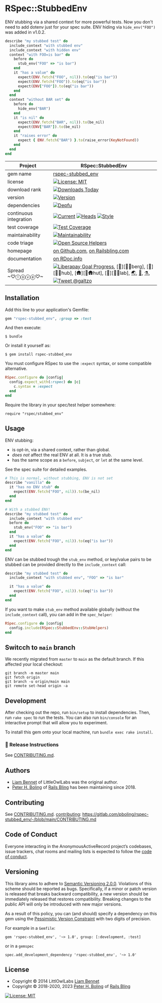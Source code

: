 # RSpec::StubbedEnv

ENV stubbing via a shared context for more powerful tests.  Now you don't need to add dotenv just for your spec suite.
ENV hiding via `hide_env("FOO")` was added in v1.0.2.

```ruby
describe "my stubbed test" do
  include_context "with stubbed env"
  include_context "with hidden env"
  context "with FOO=is bar" do
    before do
      stub_env("FOO" => "is bar")
    end
    it "has a value" do
      expect(ENV.fetch("FOO", nil)).to(eq("is bar"))
      expect(ENV.fetch("FOO")).to(eq("is bar"))
      expect(ENV["FOO"]).to(eq("is bar"))
    end
  end
  context "without BAR set" do
    before do
      hide_env("BAR")
    end
    it "is nil" do
      expect(ENV.fetch("BAR", nil)).to(be_nil)
      expect(ENV["BAR"]).to(be_nil)
    end
    it "raises error" do
      expect { ENV.fetch("BAR") }.to(raise_error(KeyNotFound))
    end
  end
end
```

| Project                | RSpec::StubbedEnv                                                                                                                                                                                  |
|------------------------|----------------------------------------------------------------------------------------------------------------------------------------------------------------------------------------------------|
| gem name               | [rspec-stubbed_env](https://rubygems.org/gems/rspec-stubbed_env)                                                                                                                                   |
| license                | [![License: MIT](https://img.shields.io/badge/License-MIT-green.svg)](https://opensource.org/licenses/MIT)                                                                                         |
| download rank          | [![Downloads Today](https://img.shields.io/gem/rd/rspec-stubbed_env.svg)](https://github.com/pboling/rspec-stubbed_env)                                                                            |
| version                | [![Version](https://img.shields.io/gem/v/rspec-stubbed_env.svg)](https://rubygems.org/gems/rspec-stubbed_env)                                                                                      |
| dependencies           | [![Depfu][depfu-img]][depfu]                                                                                                                                                                       |
| continuous integration | [![Current][🚎cwfi]][🚎cwf] [![Heads][🖐hwfi]][🖐hwf] [![Style][🧮swfi]][🧮swf]                                                                                                                    |
| test coverage          | [![Test Coverage][cc-covi]][cc-cov]                                                                                                                                                                |
| maintainability        | [![Maintainability](https://api.codeclimate.com/v1/badges/07a1d53634c61154efae/maintainability)](https://codeclimate.com/github/pboling/rspec-stubbed_env/maintainability)                         |
| code triage            | [![Open Source Helpers](https://www.codetriage.com/pboling/rspec-stubbed_env/badges/users.svg)](https://www.codetriage.com/pboling/rspec-stubbed_env)                                              |
| homepage               | [on Github.com][homepage], [on Railsbling.com][blogpage]                                                                                                                                           |
| documentation          | [on RDoc.info][documentation]                                                                                                                                                                      |
| Spread ~♡ⓛⓞⓥⓔ♡~        | [![Liberapay Goal Progress][⛳liberapay-img]][⛳liberapay], [🧊][💖🧊berg], [🐙][💖🐙hub],  [🛖][💖🛖hut], [🧪][💖🧪lab], [🌏][aboutme], [👼][angellist], [⚗️][devto], [![Tweet @galtzo][followme]][twitter] |

[🚎cwf]: https://github.com/pboling/rspec-stubbed_env/actions/workflows/current.yml
[🚎cwfi]: https://github.com/pboling/rspec-stubbed_env/actions/workflows/current.yml/badge.svg
[🖐hwf]: https://github.com/pboling/rspec-stubbed_env/actions/workflows/heads.yml
[🖐hwfi]: https://github.com/pboling/rspec-stubbed_env/actions/workflows/heads.yml/badge.svg
[🧮swf]: https://github.com/pboling/rspec-stubbed_env/actions/workflows/style.yml
[🧮swfi]: https://github.com/pboling/rspec-stubbed_env/actions/workflows/style.yml/badge.svg

## Installation

Add this line to your application's Gemfile:

```ruby
gem "rspec-stubbed_env", :group => :test
```

And then execute:

    $ bundle

Or install it yourself as:

    $ gem install rspec-stubbed_env


You must configure RSpec to use the `:expect` syntax, or some compatible alternative.

```ruby
RSpec.configure do |config|
  config.expect_with(:rspec) do |c|
    c.syntax = :expect
  end
end
```

Require the library in your spec/test helper somewhere:
```
require "rspec/stubbed_env"
```

## Usage

ENV stubbing:

  - is opt-in, via a shared context, rather than global.
  - *does not* affect the real ENV at all.  It is a true stub.
  - has the same scope as a `before`, `subject`, or `let` at the same level.

See the spec suite for detailed examples.

```ruby
# This is normal, without stubbing, ENV is not set
describe "vanilla" do
  it "has no ENV stub" do
    expect(ENV.fetch("FOO", nil)).to(be_nil)
  end
end

# With a stubbed ENV!
describe "my stubbed test" do
  include_context "with stubbed env"
  before do
    stub_env("FOO" => "is bar")
  end
  it "has a value" do
    expect(ENV.fetch("FOO", nil)).to(eq("is bar"))
  end
end
```

ENV can be stubbed trough the `stub_env` method, or key/value pairs to be stubbed can be provided directly to the `include_context` call:

```ruby
describe "my stubbed test" do
  include_context "with stubbed env", "FOO" => "is bar"

  it "has a value" do
    expect(ENV.fetch("FOO", nil)).to(eq("is bar"))
  end
end
```

If you want to make `stub_env` method available globally (without the `include_context` call), you can add in the `spec_helper`:

```ruby
RSpec.configure do |config|
  config.include(RSpec::StubbedEnv::StubHelpers)
end
```

## Switcch to `main` branch

We recently migrated from `master` to `main` as the default branch.  If this affected your local checkout:
```shell
git branch -m master main
git fetch origin
git branch -u origin/main main
git remote set-head origin -a
```

## Development

After checking out the repo, run `bin/setup` to install dependencies. Then, run `rake spec` to run the tests. You can also run `bin/console` for an interactive prompt that will allow you to experiment.

To install this gem onto your local machine, run `bundle exec rake install`.

### 🚀 Release Instructions

See [CONTRIBUTING.md][contributing].

## Authors

* [Liam Bennet](https://github.com/ljkbennett) of LittleOwlLabs was the original author.
* [Peter H. Boling][peterboling] of [Rails Bling][railsbling] has been maintaining since 2018.

## Contributing

See [CONTRIBUTING.md][contributing].
[contributing]: https://gitlab.com/pboling/rspec-stubbed_env/-/blob/main/CONTRIBUTING.md

## Code of Conduct

Everyone interacting in the AnonymousActiveRecord project’s codebases, issue trackers, chat rooms and mailing lists is expected to follow the [code of conduct][conduct].

## Versioning

This library aims to adhere to [Semantic Versioning 2.0.0][semver].
Violations of this scheme should be reported as bugs. Specifically,
if a minor or patch version is released that breaks backward
compatibility, a new version should be immediately released that
restores compatibility. Breaking changes to the public API will
only be introduced with new major versions.

As a result of this policy, you can (and should) specify a
dependency on this gem using the [Pessimistic Version Constraint][pvc] with two digits of precision.

For example in a `Gemfile`:

    gem 'rspec-stubbed_env', '~> 1.0', group: [:development, :test]

or in a `gemspec`

    spec.add_development_dependency 'rspec-stubbed_env', '~> 1.0'

## License

* Copyright © 2014 LittlOwlLabs [Liam Bennet](https://github.com/ljkbennett)
* Copyright © 2018-2020, 2023 [Peter H. Boling][peterboling] of [Rails Bling][railsbling]

[![License: MIT](https://img.shields.io/badge/License-MIT-green.svg)](https://opensource.org/licenses/MIT)

[aboutme]: https://about.me/peter.boling
[angellist]: https://angel.co/peter-boling
[blogpage]: http://www.railsbling.com/tags/rspec-stubbed_env/
[cc-cov]: https://codeclimate.com/github/pboling/rspec-stubbed_env/test_coverage
[cc-covi]: https://api.codeclimate.com/v1/badges/07a1d53634c61154efae/test_coverage
[conduct]: CODE_OF_CONDUCT.md
[contributing]: CONTRIBUTING.md
[depfu]: https://depfu.com/github/pboling/rspec-stubbed_env?project_id=5884
[depfu-img]: https://badges.depfu.com/badges/a48948dd503f23a440f2c17910563f43/count.svg
[devto]: https://dev.to/galtzo
[documentation]: http://rdoc.info/github/pboling/rspec-stubbed_env/frames
[followme]: https://img.shields.io/twitter/follow/galtzo.svg?style=social&label=Follow
[homepage]: https://github.com/pboling/rspec-stubbed_env/
[license]: LICENSE.txt
[peterboling]: http://www.peterboling.com
[pvc]: http://guides.rubygems.org/patterns/#pessimistic-version-constraint
[railsbling]: http://www.railsbling.com
[semver]: http://semver.org/
[twitter]: http://twitter.com/galtzo
[🧊berg]: https://codeberg.org/pboling
[🛖hut]: https://sr.ht/~galtzo/
[🧪lab]: https://gitlab.com/pboling
[⛳liberapay]: https://liberapay.com/pboling/donate
[⛳liberapay-img]: https://img.shields.io/liberapay/goal/pboling.svg?logo=liberapay

